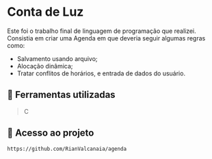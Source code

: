 # Conta de Luz

Este foi o trabalho final de linguagem de programação que realizei. Consistia em criar uma Agenda em que deveria seguir algumas regras como:
* Salvamento usando arquivo;
* Alocação dinâmica;
* Tratar conflitos de horários, e entrada de dados do usuário.

## 🔨 Ferramentas utilizadas
> C

## 📁 Acesso ao projeto 
```
https://github.com/RianValcanaia/agenda
```

